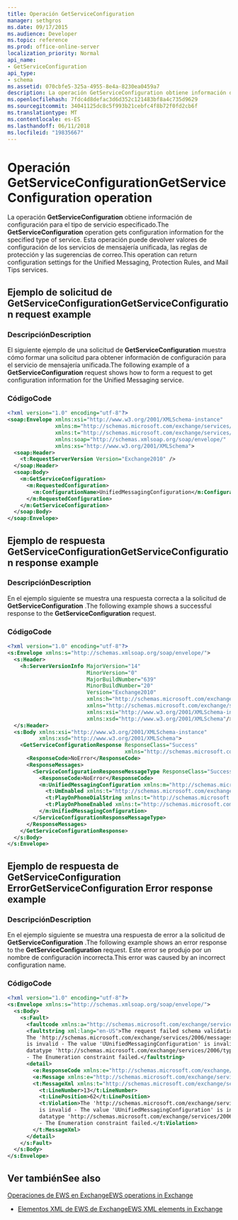 ```yaml
---
title: Operación GetServiceConfiguration
manager: sethgros
ms.date: 09/17/2015
ms.audience: Developer
ms.topic: reference
ms.prod: office-online-server
localization_priority: Normal
api_name:
- GetServiceConfiguration
api_type:
- schema
ms.assetid: 070cbfe5-325a-4955-8e4a-8230ea0459a7
description: La operación GetServiceConfiguration obtiene información de configuración para el tipo de servicio especificado. Esta operación puede devolver valores de configuración de los servicios de mensajería unificada, las reglas de protección y las sugerencias de correo.
ms.openlocfilehash: 7fdc4d8defac3d6d352c121483bf8a4c735d9629
ms.sourcegitcommit: 34041125dc8c5f993b21cebfc4f8b72f0fd2cb6f
ms.translationtype: MT
ms.contentlocale: es-ES
ms.lasthandoff: 06/11/2018
ms.locfileid: "19835667"
---
```

# <a name="getserviceconfiguration-operation"></a><span data-ttu-id="19b6f-104">Operación GetServiceConfiguration</span><span class="sxs-lookup"><span data-stu-id="19b6f-104">GetServiceConfiguration operation</span></span>

<span data-ttu-id="19b6f-105">La operación **GetServiceConfiguration** obtiene información de configuración para el tipo de servicio especificado.</span><span class="sxs-lookup"><span data-stu-id="19b6f-105">The **GetServiceConfiguration** operation gets configuration information for the specified type of service.</span></span> <span data-ttu-id="19b6f-106">Esta operación puede devolver valores de configuración de los servicios de mensajería unificada, las reglas de protección y las sugerencias de correo.</span><span class="sxs-lookup"><span data-stu-id="19b6f-106">This operation can return configuration settings for the Unified Messaging, Protection Rules, and Mail Tips services.</span></span> 
  
## <a name="getserviceconfiguration-request-example"></a><span data-ttu-id="19b6f-107">Ejemplo de solicitud de GetServiceConfiguration</span><span class="sxs-lookup"><span data-stu-id="19b6f-107">GetServiceConfiguration request example</span></span>

### <a name="description"></a><span data-ttu-id="19b6f-108">Descripción</span><span class="sxs-lookup"><span data-stu-id="19b6f-108">Description</span></span>

<span data-ttu-id="19b6f-109">El siguiente ejemplo de una solicitud de **GetServiceConfiguration** muestra cómo formar una solicitud para obtener información de configuración para el servicio de mensajería unificada.</span><span class="sxs-lookup"><span data-stu-id="19b6f-109">The following example of a **GetServiceConfiguration** request shows how to form a request to get configuration information for the Unified Messaging service.</span></span> 
  
### <a name="code"></a><span data-ttu-id="19b6f-110">Código</span><span class="sxs-lookup"><span data-stu-id="19b6f-110">Code</span></span>

```XML
<?xml version="1.0" encoding="utf-8"?>
<soap:Envelope xmlns:xsi="http://www.w3.org/2001/XMLSchema-instance"
               xmlns:m="http://schemas.microsoft.com/exchange/services/2006/messages"
               xmlns:t="http://schemas.microsoft.com/exchange/services/2006/types"
               xmlns:soap="http://schemas.xmlsoap.org/soap/envelope/"
               xmlns:xs="http://www.w3.org/2001/XMLSchema">
  <soap:Header>
    <t:RequestServerVersion Version="Exchange2010" />
  </soap:Header>
  <soap:Body>
    <m:GetServiceConfiguration>
      <m:RequestedConfiguration>
        <m:ConfigurationName>UnifiedMessagingConfiguration</m:ConfigurationName>
      </m:RequestedConfiguration>
    </m:GetServiceConfiguration>
  </soap:Body>
</soap:Envelope>
```

## <a name="getserviceconfiguration-response-example"></a><span data-ttu-id="19b6f-111">Ejemplo de respuesta GetServiceConfiguration</span><span class="sxs-lookup"><span data-stu-id="19b6f-111">GetServiceConfiguration response example</span></span>

### <a name="description"></a><span data-ttu-id="19b6f-112">Descripción</span><span class="sxs-lookup"><span data-stu-id="19b6f-112">Description</span></span>

<span data-ttu-id="19b6f-113">En el ejemplo siguiente se muestra una respuesta correcta a la solicitud de **GetServiceConfiguration** .</span><span class="sxs-lookup"><span data-stu-id="19b6f-113">The following example shows a successful response to the **GetServiceConfiguration** request.</span></span> 
  
### <a name="code"></a><span data-ttu-id="19b6f-114">Código</span><span class="sxs-lookup"><span data-stu-id="19b6f-114">Code</span></span>

```XML
<?xml version="1.0" encoding="utf-8"?>
<s:Envelope xmlns:s="http://schemas.xmlsoap.org/soap/envelope/">
  <s:Header>
    <h:ServerVersionInfo MajorVersion="14" 
                         MinorVersion="0" 
                         MajorBuildNumber="639" 
                         MinorBuildNumber="20" 
                         Version="Exchange2010" 
                         xmlns:h="http://schemas.microsoft.com/exchange/services/2006/types" 
                         xmlns="http://schemas.microsoft.com/exchange/services/2006/types" 
                         xmlns:xsi="http://www.w3.org/2001/XMLSchema-instance" 
                         xmlns:xsd="http://www.w3.org/2001/XMLSchema"/>
  </s:Header>
  <s:Body xmlns:xsi="http://www.w3.org/2001/XMLSchema-instance" 
          xmlns:xsd="http://www.w3.org/2001/XMLSchema">
    <GetServiceConfigurationResponse ResponseClass="Success" 
                                     xmlns="http://schemas.microsoft.com/exchange/services/2006/messages">
      <ResponseCode>NoError</ResponseCode>
      <ResponseMessages>
        <ServiceConfigurationResponseMessageType ResponseClass="Success">
          <ResponseCode>NoError</ResponseCode>
          <m:UnifiedMessagingConfiguration xmlns:m="http://schemas.microsoft.com/exchange/services/2006/messages">
            <t:UmEnabled xmlns:t="http://schemas.microsoft.com/exchange/services/2006/types">true</t:UmEnabled>
            <t:PlayOnPhoneDialString xmlns:t="http://schemas.microsoft.com/exchange/services/2006/types">user@contoso.com</t:PlayOnPhoneDialString>
            <t:PlayOnPhoneEnabled xmlns:t="http://schemas.microsoft.com/exchange/services/2006/types">true</t:PlayOnPhoneEnabled>
          </m:UnifiedMessagingConfiguration>
        </ServiceConfigurationResponseMessageType>
      </ResponseMessages>
    </GetServiceConfigurationResponse>
  </s:Body>
</s:Envelope>
```

## <a name="getserviceconfiguration-error-response-example"></a><span data-ttu-id="19b6f-115">Ejemplo de respuesta de GetServiceConfiguration Error</span><span class="sxs-lookup"><span data-stu-id="19b6f-115">GetServiceConfiguration Error response example</span></span>

### <a name="description"></a><span data-ttu-id="19b6f-116">Descripción</span><span class="sxs-lookup"><span data-stu-id="19b6f-116">Description</span></span>

<span data-ttu-id="19b6f-117">En el ejemplo siguiente se muestra una respuesta de error a la solicitud de **GetServiceConfiguration** .</span><span class="sxs-lookup"><span data-stu-id="19b6f-117">The following example shows an error response to the **GetServiceConfiguration** request.</span></span> <span data-ttu-id="19b6f-118">Este error se produjo por un nombre de configuración incorrecta.</span><span class="sxs-lookup"><span data-stu-id="19b6f-118">This error was caused by an incorrect configuration name.</span></span> 
  
### <a name="code"></a><span data-ttu-id="19b6f-119">Código</span><span class="sxs-lookup"><span data-stu-id="19b6f-119">Code</span></span>

```XML
<?xml version="1.0" encoding="utf-8"?>
<s:Envelope xmlns:s="http://schemas.xmlsoap.org/soap/envelope/">
  <s:Body>
    <s:Fault>
      <faultcode xmlns:a="http://schemas.microsoft.com/exchange/services/2006/types">a:ErrorSchemaValidation</faultcode>
      <faultstring xml:lang="en-US">The request failed schema validation: 
      The 'http://schemas.microsoft.com/exchange/services/2006/messages:ConfigurationName' element 
      is invalid - The value 'UUnifiedMessagingConfiguration' is invalid according to its 
      datatype 'http://schemas.microsoft.com/exchange/services/2006/types:ServiceConfigurationType' 
      - The Enumeration constraint failed.</faultstring>
      <detail>
        <e:ResponseCode xmlns:e="http://schemas.microsoft.com/exchange/services/2006/errors">ErrorSchemaValidation</e:ResponseCode>
        <e:Message xmlns:e="http://schemas.microsoft.com/exchange/services/2006/errors">The request failed schema validation.</e:Message>
        <t:MessageXml xmlns:t="http://schemas.microsoft.com/exchange/services/2006/types">
          <t:LineNumber>13</t:LineNumber>
          <t:LinePosition>62</t:LinePosition>
          <t:Violation>The 'http://schemas.microsoft.com/exchange/services/2006/messages:ConfigurationName' element 
          is invalid - The value 'UUnifiedMessagingConfiguration' is invalid according to its 
          datatype 'http://schemas.microsoft.com/exchange/services/2006/types:ServiceConfigurationType'
          - The Enumeration constraint failed.</t:Violation>
        </t:MessageXml>
      </detail>
    </s:Fault>
  </s:Body>
</s:Envelope>
```

## <a name="see-also"></a><span data-ttu-id="19b6f-120">Ver también</span><span class="sxs-lookup"><span data-stu-id="19b6f-120">See also</span></span>



[<span data-ttu-id="19b6f-121">Operaciones de EWS en Exchange</span><span class="sxs-lookup"><span data-stu-id="19b6f-121">EWS operations in Exchange</span></span>](ews-operations-in-exchange.md)
  
- [<span data-ttu-id="19b6f-122">Elementos XML de EWS de Exchange</span><span class="sxs-lookup"><span data-stu-id="19b6f-122">EWS XML elements in Exchange</span></span>](ews-xml-elements-in-exchange.md)

